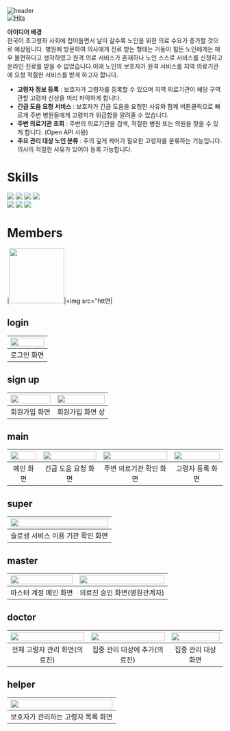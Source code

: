 ![header](https://capsule-render.vercel.app/api?type=waving&color=gradient&animation=twinkling&height=230&text=2024%20한국스마트정보교육원%20SW경진대회%20&desc=Team.%20C-Lab&fontSize=40&fontAlign=50&fontAlignY=33&descSize=20&descAlign=50&descAlignY=55)  
[![Hits](https://hits.seeyoufarm.com/api/count/incr/badge.svg?url=https%3A%2F%2Fgithub.com%2Fslo-saeng&count_bg=%23F2E6D6&title_bg=%23FCBA69&icon=&icon_color=%23FCBA69&title=hits&edge_flat=false)](https://hits.seeyoufarm.com)


 **아이디어 배경** <br/>
한국이 초고령화 사회에 접어들면서 날이 갈수록 노인을 위한 의료 수요가 증가할 것으로 예상됩니다. 병원에 방문하여 의사에게 진료 받는 형태는 거동이 힘든 노인에게는 매우 불편하다고 생각하였고 원격 의료 서비스가 존재하나 노인 스스로 서비스를 신청하고 온라인 진료를 받을 수 없었습니다.이에 노인의 보호자가 원격 서비스를 지역 의료기관에 요청 적절한 서비스를 받게 하고자 합니다.

- **고령자 정보 등록**
: 보호자가 고령자를 등록할 수 있으며 지역 의료기관이 해당 구역 관할 고령자 신상을 미리 파악하게 합니다.
- **긴급 도움 요청 서비스**
: 보호자가 긴급 도움을 요청한 사유와 함께 버튼클릭으로 빠르게 주변 병원들에게 고령자가 위급함을 알려줄 수 있습니다.
- **주변 의료기관 조회**
: 주변의 의료기관을 검색, 적절한 병원 또는 의원을 찾을 수 있게 합니다. (Open API 사용)
- **주요 관리 대상 노인 분류**
: 주의 깊게 케어가 필요한 고령자를 분류하는 기능입니다. 의사의 적절한 사유가 있어야 등록 가능합니다.


# Skills
<img src="https://img.shields.io/badge/java-007396?style=for-the-badge&logo=java&logoColor=white"> <img src="https://img.shields.io/badge/springboot-6DB33F?style=for-the-badge&logo=springboot&logoColor=white"> <img src="https://img.shields.io/badge/mysql-4479A1?style=for-the-badge&logo=mysql&logoColor=white"> <img src="https://img.shields.io/badge/ec2-FF9900?style=for-the-badge&logo=amazonec2&logoColor=white"> <br/> <img src="https://img.shields.io/badge/react-61DAFB?style=for-the-badge&logo=react&logoColor=black">  <img src="https://img.shields.io/badge/typescript-3178C6?style=for-the-badge&logo=typescript&logoColor=black"> <img src="https://img.shields.io/badge/tailwind%20css-06B6D4?style=for-the-badge&logo=tailwindcss&logoColor=black">
# Members
|<img src="https://avatars.githubusercontent.com/u/103233513?v=4" width="128" />|<img src="htt면|

## login

|<img src = "https://github.com/slo-saeng/.github/assets/138277645/606f0fa2-001d-490d-a2a6-8297ecb2c09a" width = "100%">|
|:---------:|
|로그인 화면|

## sign up

|<img src = "https://github.com/slo-saeng/.github/assets/138277645/10802873-504c-4303-88b9-4216fa2d38bb" width = "100%">|<img src = "https://github.com/slo-saeng/.github/assets/138277645/c6234999-71e2-4905-b67a-fe2bc57d902b" width = "100%">|
|:---------:|:---------:|
|회원가입 화면|회원가입 화면 상|

## main

|<img src = "https://github.com/slo-saeng/.github/assets/138277645/a5fb212e-c156-4384-b41c-da21a038c287" width = "100%">|<img src = "https://github.com/slo-saeng/.github/assets/138277645/61cf3064-45ee-4a0e-add5-7327abe23009" width = "100%">|<img src = "https://github.com/slo-saeng/.github/assets/138277645/cef78a00-461b-41cb-a4e9-b9ceecbdda0c" width = "100%">|<img src = "https://github.com/slo-saeng/.github/assets/138277645/83031526-9fc6-44c5-a50d-139b652d1fe1" width = "100%">|
|:---------:|:---------:|:---------:|:---------:|
|메인 화면|긴급 도움 요청 화면|주변 의료기관 확인 화면|고령자 등록 화면|

## super

|<img src = "https://github.com/slo-saeng/.github/assets/138277645/02f5996f-8cb3-44ab-a965-5011450e06b8" width = "100%">|
|:---------:|
|슬로생 서비스 이용 기관 확인 화면|

## master

|<img src = "https://github.com/slo-saeng/.github/assets/138277645/41e0a4ef-fce4-4a95-9581-b3b80d3c2e46" width = "100%">|<img src = "https://github.com/slo-saeng/.github/assets/138277645/e3fef56e-7d20-457b-afb1-0f8740e81618" width = "100%">|
|:---------:|:---------:|
|마스터 계정 메인 화면|의료진 승인 화면(병원관계자)|

## doctor

|<img src = "https://github.com/slo-saeng/.github/assets/138277645/9bfac341-5049-4b52-a1e6-3cda7d01b342" width = "100%">|<img src = "https://github.com/slo-saeng/.github/assets/138277645/d8b7fb1a-b356-490e-b667-ef3664f26a7d" width = "100%">|<img src = "https://github.com/slo-saeng/.github/assets/138277645/eb1efe88-48af-44e2-990e-2cee96623f0f" width = "100%">|
|:---------:|:---------:|:---------:|
|전체 고령자 관리 화면(의료진)|집중 관리 대상에 추가(의료진)|집중 관리 대상 화면|

## helper

|<img src = "https://github.com/slo-saeng/.github/assets/138277645/055446c3-7326-4b96-893b-0eb08a332369" width = "100%">|
|:---------:|
|보호자가 관리하는 고령자 목록 화면|

